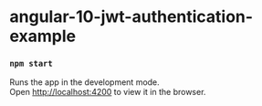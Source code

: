 # angular-10-jwt-authentication-example

### `npm start`

Runs the app in the development mode.\
Open [http://localhost:4200](http://localhost:4200) to view it in the browser.